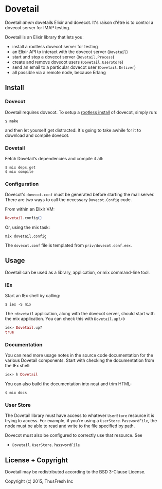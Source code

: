 # Dovetail

Dovetail *ahem* dovetails Elixir and dovecot. It's raison d'être is to control a
dovecot server for IMAP testing.

Dovetail is an Elixir library that lets you:

- install a rootless dovecot server for testing
- an Elixir API to interact with the dovecot server (`Dovetail`)
- start and stop a dovecot server (`Dovetail.Process`)
- create and remove dovecot users (`Dovetail.UserStore`)
- send an email to a particular dovecot user (`Dovetail.Deliver`)
- all possible via a remote node, because Erlang

## Install

### Dovecot

Dovetail requires dovecot. To setup a
[rootless install](http://wiki2.dovecot.org/HowTo/Rootless) of dovecot, simply
run:

```shell
$ make
```

and then let yourself get distracted. It's going to take awhile for it to
download and compile dovecot.

### Dovetail

Fetch Dovetail's dependencies and compile it all:

```shell
$ mix deps.get
$ mix compile
```

### Configuration

Dovecot's `dovecot.conf` must be generated before starting the mail server. There
are two ways to call the necessary `Dovecot.Config` code.

From within an Elixir VM:

```elixir
Dovetail.config()
```

Or, using the mix task:

```shell
mix dovetail.config
```

The `dovecot.conf` file is templated from `priv/dovecot.conf.eex`.

## Usage

Dovetail can be used as a library, application, or mix command-line tool.

### IEx

Start an IEx shell by calling:

```shell
$ iex -S mix
```

The `:dovetail` application, along with the dovecot server, should start with
the mix application. You can check this with `Dovetail.up?/0`

```elixir
iex> Dovetail.up?
true
```

### Documentation

You can read more usage notes in the source code documentation for the various
Dovetail components. Start with checking the documentation from the IEx shell:

```elixir
iex> h Dovetail
```

You can also build the documentation into neat and trim HTML:

```shell
$ mix docs
```

### User Store

The Dovetail library must have access to whatever `UserStore` resource it is
trying to access. For example, if you're using a `UserStore.PasswordFile`, the
node must be able to read and write to the file specified by path.

Dovecot must also be configured to correctly use that resource. See

- `Dovetail.UserStore.PasswordFile`

## License + Copyright

Dovetail may be redistributed according to the BSD 3-Clause License.

Copyright (c) 2015, ThusFresh Inc
